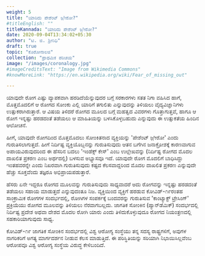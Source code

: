 ```yaml
---
weight: 5
title: "ಯಾರಿದು ಪೇಶೆಂಟ್ ಜ಼ೀರೋ?"
#titleEnglish: ""
titleKannada: "ಯಾರಿದು ಪೇಶೆಂಟ್ ಜ಼ೀರೋ?"
date: 2020-09-04T13:34:02+05:30
author: "ಟಿ. ಜಿ. ಶ್ರೀನಿಧಿ"
draft: true
topic: "ಕೊರೋನಾಲಜಿ"
collection: "ಪ್ರಾಥಮಿಕ ಪರಿಚಯ"
image: "/images/coronalogy.jpg"
#imageCreditsText: "Image from Wikimedia Commons"
#knowMoreLink: "https://en.wikipedia.org/wiki/Fear_of_missing_out"

---
```


ಯಾವುದೇ ರೋಗ ಎಷ್ಟು ವ್ಯಾಪಕವಾಗಿ ಹರಡಿದೆಯೆನ್ನುವುದರ ಬಗ್ಗೆ ಸರಕಾರಗಳು ಸತತ ನಿಗಾ ವಹಿಸಿದ ಹಾಗೆ, ಮೊತ್ತಮೊದಲಿಗೆ ಆ ರೋಗದ ಸೋಂಕು ಎಲ್ಲಿ ಯಾರಿಗೆ ತಗುಲಿತು ಎನ್ನುವುದನ್ನು ತಿಳಿಯಲು ವೈದ್ಯವಿಜ್ಞಾನಿಗಳು ಉತ್ಸುಕರಾಗಿರುತ್ತಾರೆ. ಆ ವಿಷಯ ತಿಳಿದರೆ ರೋಗದ ಮೂಲದ ಬಗ್ಗೆ ಮಹತ್ವದ ವಿವರಗಳು ಗೊತ್ತಾಗುತ್ತವೆ, ಹಾಗೂ ಆ ರೋಗ ಇನ್ನಷ್ಟು ಹರಡದಂತೆ ತಡೆಯಲು ಆ ಮಾಹಿತಿಯನ್ನು ಬಳಸಿಕೊಳ್ಳಬಹುದು ಎನ್ನುವುದು ಈ ಉತ್ಸುಕತೆಯ ಹಿಂದಿನ ಆಲೋಚನೆ.

ಹೀಗೆ, ಯಾವುದೇ ರೋಗದಿಂದ ಮೊತ್ತಮೊದಲು ಸೋಂಕಿತನಾದ ವ್ಯಕ್ತಿಯನ್ನು 'ಪೇಶೆಂಟ್ ಜ಼ೀರೋ' ಎಂದು ಗುರುತಿಸಲಾಗುತ್ತದೆ. ಹೀಗೆ ನಿರ್ದಿಷ್ಟ ವ್ಯಕ್ತಿಯೊಬ್ಬನನ್ನು ಗುರುತಿಸುವುದು ಆತನ ಬಗೆಗಿನ ಜನಾಕ್ರೋಶಕ್ಕೆ ಕಾರಣವಾಗುವ ಅಪಾಯವಿರುವುದರಿಂದ ಈ ಹೆಸರಿನ ಬದಲು 'ಇಂಡೆಕ್ಸ್ ಕೇಸ್' ಎಂಬ ಉಲ್ಲೇಖವನ್ನು (ನಿರ್ದಿಷ್ಟ ರೋಗದ ಮೊದಲ ದಾಖಲಿತ ಪ್ರಕರಣ ಎಂಬ ಅರ್ಥದಲ್ಲಿ) ಬಳಸುವ ಅಭ್ಯಾಸವೂ ಇದೆ. ಯಾವುದೇ ರೋಗ ಮೊದಲಿಗೆ ಬಾಧಿಸಿದ್ದು ಇಂತಹವರನ್ನೇ ಎಂದು ನಿಖರವಾಗಿ ಗುರುತಿಸುವುದು ಕಷ್ಟದ ಕೆಲಸವಾದ್ದರಿಂದ ಮೊದಲ ದಾಖಲಿತ ಪ್ರಕರಣ ಎನ್ನುವುದೇ ಹೆಚ್ಚು ಸೂಕ್ತವೆಂದು ತಜ್ಞರೂ ಅಭಿಪ್ರಾಯಪಡುತ್ತಾರೆ.

ಹೆಸರು ಏನೇ ಇದ್ದರೂ ರೋಗದ ಮೂಲವನ್ನು ಗುರುತಿಸುವುದು ಸಾಧ್ಯವಾದರೆ ಅದು ರೋಗವನ್ನು ಇನ್ನಷ್ಟು ಹರಡದಂತೆ ತಡೆಯಲು ಸಹಾಯ ಮಾಡುತ್ತದೆ ಎನ್ನುವುದಂತೂ ನಿಜ. ವ್ಯಕ್ತಿಯಿಂದ ವ್ಯಕ್ತಿಗೆ ಹರಡುವ ಕೋವಿಡ್-೧೯ರಂತಹ ಸಾಂಕ್ರಾಮಿಕ ರೋಗಗಳ ಸಂದರ್ಭದಲ್ಲಿ, ರೋಗಿಗಳ ಸಂಪರ್ಕಕ್ಕೆ ಬಂದವರನ್ನು ಗುರುತಿಸುವ 'ಕಾಂಟ್ಯಾಕ್ಟ್ ಟ್ರೇಸಿಂಗ್' ಪ್ರಕ್ರಿಯೆಯು ರೋಗದ ಮೂಲವನ್ನು ತಿಳಿಯಲು ನೆರವಾಗಬಲ್ಲದು. ಜಾಗತಿಕ ಸೋಂಕಿನ (ಪ್ಯಾನ್‌ಡೆಮಿಕ್) ಸಂದರ್ಭದಲ್ಲಿ ನಿರ್ದಿಷ್ಟ ಪ್ರದೇಶ ಅಥವಾ ದೇಶದ ಮೊದಲ ರೋಗಿ ಯಾರು ಎಂದು ತಿಳಿದುಕೊಳ್ಳುವುದೂ ರೋಗದ ನಿಯಂತ್ರಣದಲ್ಲಿ ಸಹಕಾರಿಯಾಗುವುದು ಸಾಧ್ಯ.

ಕೋವಿಡ್-೧೯ ಜಾಗತಿಕ ಸೋಂಕಿನ ಸಂದರ್ಭದಲ್ಲಿ ವಿಶ್ವ ಆರೋಗ್ಯ ಸಂಸ್ಥೆಯು ತನ್ನ ಸದಸ್ಯ ರಾಷ್ಟ್ರಗಳಿಗೆ, ಅವುಗಳ ನಾಗರಿಕರಿಗೆ ಅಗತ್ಯ ಮಾರ್ಗದರ್ಶನ ನೀಡುವ ಕೆಲಸ ಮಾಡುತ್ತಿದೆ. ಈ ಪರಿಸ್ಥಿತಿಯನ್ನು ಸರಿಯಾಗಿ ನಿಭಾಯಿಸಿಲ್ಲವೆಂಬ ಆರೋಪವೂ ವಿಶ್ವ ಆರೋಗ್ಯ ಸಂಸ್ಥೆಯ ವಿರುದ್ಧ ಕೇಳಿಬಂದಿದೆ.